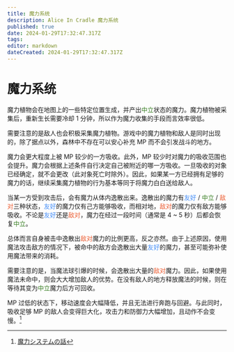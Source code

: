 ```yaml
---
title: 魔力系统
description: Alice In Cradle 魔力系统
published: true
date: 2024-01-29T17:32:47.317Z
tags: 
editor: markdown
dateCreated: 2024-01-29T17:32:47.317Z
---
```


[^1]: [魔力システムの話](https://fantia.jp/posts/308120)
# 魔力系统

魔力植物会在地图上的一些特定位置生成，并产出<span style="color: #377e22;">中立</span>状态的魔力。魔力植物被采集后，重新生长需要冷却 1 分钟，所以作为魔力收集的手段而言效率很低。

需要注意的是敌人也会积极采集魔力植物。游戏中的魔力植物和敌人是同时出现的，除了据点以外，森林中不存在可以安心补充 MP 而不会引发战斗的地方。

魔力会更大程度上被 MP 较少的一方吸收。此外，MP 较少时对魔力的吸收范围也会提升。魔力会根据上述条件自行决定自己被附近的哪一方吸收。一旦吸收的对象已经确定，就不会更改（此对象死亡时除外）。因此，如果某一方已经拥有足够的魔力的话，继续采集魔力植物的行为基本等同于将魔力白白送给敌人。

当某一方受到攻击后，会有魔力从体内逸散出来。逸散出的魔力有<span style="color: #458ef7;">友好</span> / <span style="color: #377e22;">中立</span> / <span style="color: #ec5f35">敌对</span>三种状态，<span style="color: #458ef7;">友好</span>的魔力仅有己方能够吸收，而相对地，<span style="color: #ec5f35;">敌对</span>的魔力仅有敌方能够吸收。不论是<span style="color: #458ef7;">友好</span>还是<span style="color: #ec5f35;">敌对</span>，魔力在经过一段时间（通常是 4 ~ 5 秒）后都会恢复<span style="color: #377e22;">中立</span>。

总体而言自身被击中逸散出<span style="color: #ec5f35">敌对</span>魔力的比例更高，反之亦然。由于上述原因，使用魔法攻击敌方的情况下，被命中的敌方会逸散出大量<span style="color: #458ef7;">友好</span>的魔力，甚至可能弥补使用魔法带来的消耗。

需要注意的是，当魔法球引爆的时候，会逸散出大量的<span style="color: #ec5f35;">敌对</span>魔力。因此，如果使用魔法未命中，则会大大增加敌人的优势。在没有敌人的地方释放魔法的时候，则在等待其变为<span style="color: #377e22;">中立</span>魔力后方可回收。

MP 过低的状态下，移动速度会大幅降低，并且无法进行奔跑与回避。与此同时，吸收足够 MP 的敌人会变得巨大化，攻击力和防御力大幅增加，且动作不会变慢。[^1]